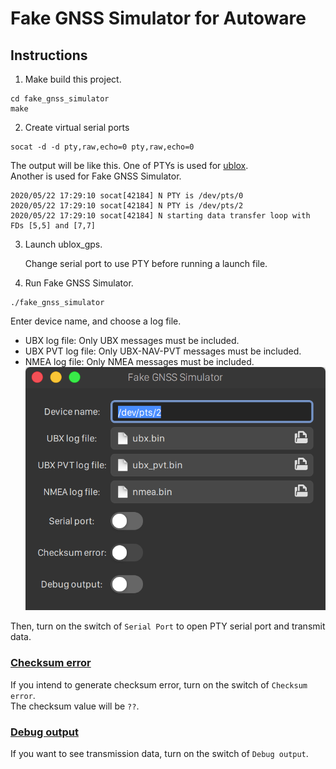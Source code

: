 # Fake GNSS Simulator for Autoware

## Instructions

1. Make build this project.

```
cd fake_gnss_simulator
make
```

2. Create virtual serial ports

```
socat -d -d pty,raw,echo=0 pty,raw,echo=0
```

The output will be like this.
One of PTYs is used for [ublox](https://github.com/tier4/AutowareArchitectureProposal/tree/master/src/sensing/driver/ublox).<br>
Another is used for Fake GNSS Simulator.

```
2020/05/22 17:29:10 socat[42184] N PTY is /dev/pts/0
2020/05/22 17:29:10 socat[42184] N PTY is /dev/pts/2
2020/05/22 17:29:10 socat[42184] N starting data transfer loop with FDs [5,5] and [7,7]
```

3. Launch ublox_gps.

   Change serial port to use PTY before running a launch file.

4. Run Fake GNSS Simulator.

```
./fake_gnss_simulator
```

Enter device name, and choose a log file.<br>

- UBX log file: Only UBX messages must be included.
- UBX PVT log file: Only UBX-NAV-PVT messages must be included.
- NMEA log file: Only NMEA messages must be included.
  ![window](docs/images/window.png)

Then, turn on the switch of `Serial Port` to open PTY serial port and transmit data.

### <u>Checksum error</u>

If you intend to generate checksum error, turn on the switch of `Checksum error`.<br>
The checksum value will be `??`.

### <u>Debug output</u>

If you want to see transmission data, turn on the switch of `Debug output`.
